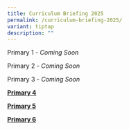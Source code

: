 ```yaml
---
title: Curriculum Briefing 2025
permalink: /curriculum-briefing-2025/
variant: tiptap
description: ""
---
```

<p>Primary 1 <em>- Coming Soon</em>
</p>
<p>Primary 2 <em>- Coming Soon</em>
</p>
<p>Primary 3 <em>- Coming Soon</em>
</p>
<p><strong><a href="/cb2025p4/" rel="noopener nofollow" target="_blank">Primary 4</a></strong>
</p>
<p><strong><a href="/cb2025p5/" rel="noopener nofollow" target="_blank">Primary 5</a></strong>
</p>
<p><strong><a href="/cb2025p6/" rel="noopener nofollow" target="_blank">Primary 6</a></strong>
</p>
